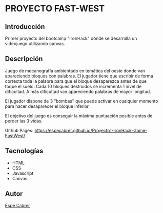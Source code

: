 # PROYECTO FAST-WEST
## Introducción
Primer proyecto del bootcamp "IronHack" dónde se desarrolla un videojuego utilizando canvas. 

## Descripción
Juego de mecanografía ambientado en temática del oeste donde van apareciendo bloques con palabras. El jugador tiene que escribir de forma correcta toda la palabra para que el bloque desaparezca antes de que toque el suelo. 
Cada 10 bloques destruidos se incrementa 1 nivel de dificultad. A más dificultad van apareciendo palabras de mayor longitud. 

El jugador dispone de 3 "bombas" que puede activar en cualquier momento para hacer desaparecer el bloque inferior. 

El objetivo del juego es conseguir la máxima puntuación posible antes de perder las 3 vidas. 

Github Pages: https://especabrer.github.io/Proyecto1-IronHack-Game-FastWest/

## Tecnologías
- HTML
- CSS
- Javascript
- Canvas

## Autor

[Espe Cabrer](https://www.linkedin.com/in/espe-cabrer-0a930011a/)


